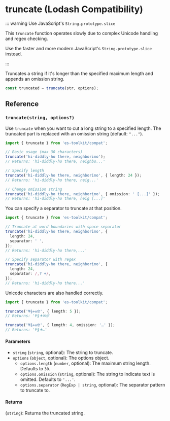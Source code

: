# truncate (Lodash Compatibility)

::: warning Use JavaScript's `String.prototype.slice`

This `truncate` function operates slowly due to complex Unicode handling and regex checking.

Use the faster and more modern JavaScript's `String.prototype.slice` instead.

:::

Truncates a string if it's longer than the specified maximum length and appends an omission string.

```typescript
const truncated = truncate(str, options);
```

## Reference

### `truncate(string, options?)`

Use `truncate` when you want to cut a long string to a specified length. The truncated part is replaced with an omission string (default: `"..."`).

```typescript
import { truncate } from 'es-toolkit/compat';

// Basic usage (max 30 characters)
truncate('hi-diddly-ho there, neighborino');
// Returns: 'hi-diddly-ho there, neighbo...'

// Specify length
truncate('hi-diddly-ho there, neighborino', { length: 24 });
// Returns: 'hi-diddly-ho there, neig...'

// Change omission string
truncate('hi-diddly-ho there, neighborino', { omission: ' [...]' });
// Returns: 'hi-diddly-ho there, neig [...]'
```

You can specify a separator to truncate at that position.

```typescript
import { truncate } from 'es-toolkit/compat';

// Truncate at word boundaries with space separator
truncate('hi-diddly-ho there, neighborino', {
  length: 24,
  separator: ' ',
});
// Returns: 'hi-diddly-ho there,...'

// Specify separator with regex
truncate('hi-diddly-ho there, neighborino', {
  length: 24,
  separator: /,? +/,
});
// Returns: 'hi-diddly-ho there...'
```

Unicode characters are also handled correctly.

```typescript
import { truncate } from 'es-toolkit/compat';

truncate('¥§✈✉🤓', { length: 5 });
// Returns: '¥§✈✉🤓'

truncate('¥§✈✉🤓', { length: 4, omission: '…' });
// Returns: '¥§✈…'
```

#### Parameters

- `string` (`string`, optional): The string to truncate.
- `options` (`object`, optional): The options object.
  - `options.length` (`number`, optional): The maximum string length. Defaults to `30`.
  - `options.omission` (`string`, optional): The string to indicate text is omitted. Defaults to `'...'`.
  - `options.separator` (`RegExp | string`, optional): The separator pattern to truncate to.

#### Returns

(`string`): Returns the truncated string.
